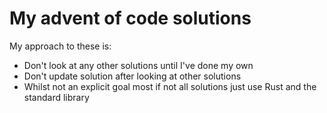# My advent of code solutions

My approach to these is:

- Don't look at any other solutions until I've done my own
- Don't update solution after looking at other solutions
- Whilst not an explicit goal most if not all solutions just use Rust and the standard library
